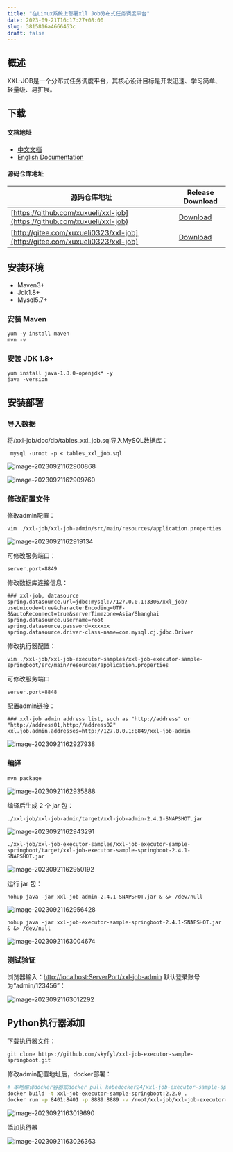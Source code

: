 ```yaml
---
title: "在Linux系统上部署xll Job分布式任务调度平台"
date: 2023-09-21T16:17:27+08:00
slug: 3815816a4666463c
draft: false
---
```


## 概述

XXL-JOB是一个分布式任务调度平台，其核心设计目标是开发迅速、学习简单、轻量级、易扩展。

## 下载

#### 文档地址

- [中文文档](https://www.xuxueli.com/xxl-job/)
- [English Documentation](https://www.xuxueli.com/xxl-job/en/)

#### 源码仓库地址

| **源码仓库地址**                                             | **Release Download**                                      |
| ------------------------------------------------------------ | --------------------------------------------------------- |
| [https://github.com/xuxueli/xxl-job](https://github.com/xuxueli/xxl-job) | [Download](https://github.com/xuxueli/xxl-job/releases)   |
| [http://gitee.com/xuxueli0323/xxl-job](http://gitee.com/xuxueli0323/xxl-job) | [Download](http://gitee.com/xuxueli0323/xxl-job/releases) |


## 安装环境

- Maven3+
- Jdk1.8+
- Mysql5.7+

### 安装 Maven

```
yum -y install maven
mvn -v
```

### 安装 JDK 1.8+

```
yum install java-1.8.0-openjdk* -y
java -version
```

## 安装部署

### 导入数据

将/xxl-job/doc/db/tables_xxl_job.sql导入MySQL数据库：

```
 mysql -uroot -p < tables_xxl_job.sql 
```

![image-20230921162900868](https://21r000-image.oss-cn-shanghai.aliyuncs.com/2023/image-20230921162900868.png)

![image-20230921162909760](https://21r000-image.oss-cn-shanghai.aliyuncs.com/2023/image-20230921162909760.png)

### 修改配置文件

修改admin配置：

```
vim ./xxl-job/xxl-job-admin/src/main/resources/application.properties
```

![image-20230921162919134](https://21r000-image.oss-cn-shanghai.aliyuncs.com/2023/image-20230921162919134.png)

可修改服务端口：

```
server.port=8849
```

修改数据库连接信息：

```
### xxl-job, datasource
spring.datasource.url=jdbc:mysql://127.0.0.1:3306/xxl_job?useUnicode=true&characterEncoding=UTF-8&autoReconnect=true&serverTimezone=Asia/Shanghai
spring.datasource.username=root
spring.datasource.password=xxxxxx
spring.datasource.driver-class-name=com.mysql.cj.jdbc.Driver
```

修改执行器配置：

```
vim ./xxl-job/xxl-job-executor-samples/xxl-job-executor-sample-springboot/src/main/resources/application.properties
```

可修改服务端口

```
server.port=8848
```

配置admin链接：

```
### xxl-job admin address list, such as "http://address" or "http://address01,http://address02"
xxl.job.admin.addresses=http://127.0.0.1:8849/xxl-job-admin
```

![image-20230921162927938](https://21r000-image.oss-cn-shanghai.aliyuncs.com/2023/image-20230921162927938.png)

### 编译

```
mvn package
```

![image-20230921162935888](https://21r000-image.oss-cn-shanghai.aliyuncs.com/2023/image-20230921162935888.png)

编译后生成 2 个 jar 包：

```
./xxl-job/xxl-job-admin/target/xxl-job-admin-2.4.1-SNAPSHOT.jar
```

![image-20230921162943291](https://21r000-image.oss-cn-shanghai.aliyuncs.com/2023/image-20230921162943291.png)

```
./xxl-job/xxl-job-executor-samples/xxl-job-executor-sample-springboot/target/xxl-job-executor-sample-springboot-2.4.1-SNAPSHOT.jar
```

![image-20230921162950192](https://21r000-image.oss-cn-shanghai.aliyuncs.com/2023/image-20230921162950192.png)

运行 jar 包：

```
nohup java -jar xxl-job-admin-2.4.1-SNAPSHOT.jar & &> /dev/null
```

![image-20230921162956428](https://21r000-image.oss-cn-shanghai.aliyuncs.com/2023/image-20230921162956428.png)

```
nohup java -jar xxl-job-executor-sample-springboot-2.4.1-SNAPSHOT.jar & &> /dev/null
```

![image-20230921163004674](https://21r000-image.oss-cn-shanghai.aliyuncs.com/2023/image-20230921163004674.png)

### 测试验证

浏览器输入：[http://localhost:ServerPort/xxl-job-admin](http://192.168.1.38:9001/xxl-job-admin)
默认登录账号为“admin/123456”：

![image-20230921163012292](https://21r000-image.oss-cn-shanghai.aliyuncs.com/2023/image-20230921163012292.png)



## Python执行器添加

下载执行器文件：

```
git clone https://github.com/skyfyl/xxl-job-executor-sample-springboot.git
```

修改admin配置地址后，docker部署：

```bash
# 本地编译docker容器或docker pull kobedocker24/xxl-job-executor-sample-springboot
docker build -t xxl-job-executor-sample-springboot:2.2.0 .
docker run -p 8401:8401 -p 8889:8889 -v /root/xxl-job/xxl-job-executor-sample-springboot-master/application.properties:/application.properties --name xxl-job-executor-sample-springboot -d xxl-job-executor-sample-springboot:2.2.0
```

![image-20230921163019690](https://21r000-image.oss-cn-shanghai.aliyuncs.com/2023/image-20230921163019690.png)

添加执行器

![image-20230921163026363](https://21r000-image.oss-cn-shanghai.aliyuncs.com/2023/image-20230921163026363.png)





